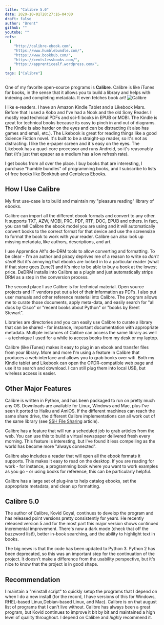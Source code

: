 ```yaml
---
title: "Calibre 5.0"
date: 2020-10-01T20:27:16-04:00
draft: false
author: "Brent"
github: ""
youtube: ""
refs:
  [
    "http://calibre-ebook.com",
    "https://www.humblebundle.com/",
    "https://www.bookbub.com/",
    "https://centslessbooks.com/",
    "https://apprenticealf.wordpress.com/",
  ]
tags: ["Calibre"]
---
```


One of my favorite open-source programs is **Calibre**. Calibre is like iTunes for books, in the sense that it allows you to build a library and helps with indexing and completing metadata. It even fetches book art!
![Calibre](https://lh3.googleusercontent.com/rXiQJLi7-4RUi9MPoBBBHvNkI9GmuEnhhNlsdkDLavAhH0K5R_vINazBmxOR_kc1TAT0BGEG1iLlcBU2yLV2X9Cr7BZ0tF140P2AZZ_nuRyAmtqffTQdxlVrppjW0KDVI-D-7yKG=d#center)

I like e-readers. I have an Amazon Kindle Tablet and a Likebook Mars. Before that I used a Kobo and I've had a Nook and the old Sony Reader. I mostly read technical PDFs and sci-fi books in EPUB or MOBI. The Kindle is great for technical books because its easy to pinch in and out of diagrams. The Kindle is also harder on the eyes and can be distracting (it also has games and email, etc.). The Likebook is great for reading things like a good Science Fiction novel. It's built to be a straight-up reader, so it's not as distracting. I like the e-paper screen and it's easy on the eyes. The Likebook has a quad-core processor and runs Android, so it's reasonably fast (it's just that epaper as a medium has a low refresh rate).

I get books from all over the place. I buy books that are interesting, I purchase "humble bundles" of programming books, and I subscribe to lists of free books like Bookbub and Centsless Ebooks.

## How I Use Calibre

My first use-case is to build and maintain my "pleasure reading" library of ebooks.

Calibre can import all the different ebook formats and convert to any other. It supports TXT, AZW, MOBI, PRC, PDF, RTF, DOC, EPUB and others. In fact, you can tell Calibre the ebook model you are using and it will automatically convert books to the correct format for that device and use the screensize to format the book to work with your reader. Calibre can also look up missing metadata, like authors, descriptions, and art.

I use Apprentice Alf's de-DRM tools to allow converting and formatting. To be clear - I'm an author and piracy deprives me of a reason to write so _don't steal_! But it's annoying that ebooks are locked in to a particular reader (what if that store goes Zune?) and it's nice to be able to buy a book at the lowest price. DeDRM installs into Calibre as a plugin and just automatically strips DRM as a step in the conversion process.

The second place I use Calibre is for technical material. Open source projects and IT vendors put out a lot of their information as PDFs. I also put user manuals and other reference material into Calibre. The program allows me to curate those documents, apply meta-data, and easily search for "all docs by Cisco" or "recent books about Python" or "books by Brent Stewart".

Libraries are directories and you can easily use Calibre to curate a library that can be shared - for instance, important documentation with appropriate metadata. Multiple instances of Calibre can access the same library as well - a technique I used for a while to access books from my desk or my laptop.

Calibre (like iTunes) makes it easy to plug in an ebook and transfer files from your library. More and more I'm using a feature in Calibre that produces a web interface and allows you to grab books over wifi. Both my Kindle tablet and Likebook can open the OPDR-compatible web page and use it to search and download. I can still plug them into local USB, but wireless access is easier.

## Other Major Features

Calibre is written in Python, and has been packaged to run on pretty much any OS. Downloads are available for Linux, Windows and Mac, plus I've seen it ported to Haiku and AmiOS. If the different machines can reach the same share drive, the different Calibre implementations can all work out of the same library (see [SSH File Sharing](/Using_SSH3) article).

Calibre has a feature that will run a scheduled job to grab articles from the web. You can use this to build a virtual newspaper delivered fresh every morning. This feature is interesting, but I've found it less compelling as the world has become more "always connected".

Calibre also includes a reader that will open all the ebook formats it supports. This makes it easy to read on the desktop. If you are reading for work - for instance, a programming book where you want to work examples as you go - or using books for reference, this can be particularly helpful.

Calibre has a large set of plug-ins to help catalog ebooks, set the appropriate metadata, and clean up formatting.

## Calibre 5.0

The author of Calibre, Kovid Goyal, continues to develop the program and has released point versions pretty consistently for years. He recently released version 5 and for the most part this major version shows continued incremental improvement. There's now a dark mode (check that off the buzzword list!), better in-book searching, and the ability to highlight text in books.

The big news is that the code has been updated to Python 3. Python 2 has been deprecated, so this was an important step for the continuation of the project. It doesn't make a difference from the usability perspective, but it's nice to know that the project is in good shape.

## Recommendation

I maintain a "reinstall script" to quickly setup the programs that I depend on when I do a new install (for the record, I have versions of this for Windows, RHEL-based Linux,Debian-based Linux, and Mac). Calibre is on that august list of programs that I can't live without. Calibre has always been a great program, but Kovid continues to improve it bit by bit and maintained a high level of quality throughout. I depend on Calibre and _highly_ recommend it.
